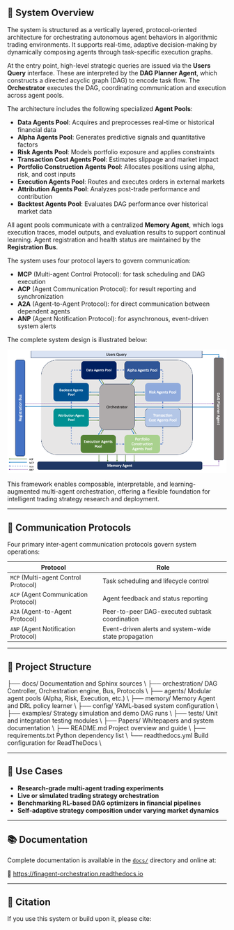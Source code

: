 ## 📐 System Overview

The system is structured as a vertically layered, protocol-oriented architecture for orchestrating autonomous agent behaviors in algorithmic trading environments. It supports real-time, adaptive decision-making by dynamically composing agents through task-specific execution graphs.

At the entry point, high-level strategic queries are issued via the **Users Query** interface. These are interpreted by the **DAG Planner Agent**, which constructs a directed acyclic graph (DAG) to encode task flow. The **Orchestrator** executes the DAG, coordinating communication and execution across agent pools.

The architecture includes the following specialized **Agent Pools**:

- **Data Agents Pool**: Acquires and preprocesses real-time or historical financial data
- **Alpha Agents Pool**: Generates predictive signals and quantitative factors
- **Risk Agents Pool**: Models portfolio exposure and applies constraints
- **Transaction Cost Agents Pool**: Estimates slippage and market impact
- **Portfolio Construction Agents Pool**: Allocates positions using alpha, risk, and cost inputs
- **Execution Agents Pool**: Routes and executes orders in external markets
- **Attribution Agents Pool**: Analyzes post-trade performance and contribution
- **Backtest Agents Pool**: Evaluates DAG performance over historical market data

All agent pools communicate with a centralized **Memory Agent**, which logs execution traces, model outputs, and evaluation results to support continual learning. Agent registration and health status are maintained by the **Registration Bus**.

The system uses four protocol layers to govern communication:

- **MCP** (Multi-agent Control Protocol): for task scheduling and DAG execution
- **ACP** (Agent Communication Protocol): for result reporting and synchronization
- **A2A** (Agent-to-Agent Protocol): for direct communication between dependent agents
- **ANP** (Agent Notification Protocol): for asynchronous, event-driven system alerts

The complete system design is illustrated below:

![System Architecture](docs/source/intro/finagent_architecture.png)

This framework enables composable, interpretable, and learning-augmented multi-agent orchestration, offering a flexible foundation for intelligent trading strategy research and deployment.

---

## 🔗 Communication Protocols

Four primary inter-agent communication protocols govern system operations:

| Protocol | Role |
|----------|------|
| `MCP` (Multi-agent Control Protocol) | Task scheduling and lifecycle control |
| `ACP` (Agent Communication Protocol) | Agent feedback and status reporting |
| `A2A` (Agent-to-Agent Protocol) | Peer-to-peer DAG-executed subtask coordination |
| `ANP` (Agent Notification Protocol) | Event-driven alerts and system-wide state propagation |

---

## 📁 Project Structure
├── docs/                 Documentation and Sphinx sources \\
├── orchestration/        DAG Controller, Orchestration engine, Bus, Protocols \\
├── agents/               Modular agent pools (Alpha, Risk, Execution, etc.) \\
├── memory/               Memory Agent and DRL policy learner \\
├── config/               YAML-based system configuration \\
├── examples/             Strategy simulation and demo DAG runs \\
├── tests/                Unit and integration testing modules \\
├── Papers/               Whitepapers and system documentation \\
├── README.md             Project overview and guide \\
├── requirements.txt      Python dependency list \\
└── readthedocs.yml       Build configuration for ReadTheDocs \\

---

## 🧪 Use Cases

- **Research-grade multi-agent trading experiments**  
- **Live or simulated trading strategy orchestration**
- **Benchmarking RL-based DAG optimizers in financial pipelines**
- **Self-adaptive strategy composition under varying market dynamics**

---

## 📚 Documentation

Complete documentation is available in the [`docs/`](docs/) directory and online at:

📘 https://finagent-orchestration.readthedocs.io

---

## 📝 Citation

If you use this system or build upon it, please cite: